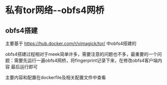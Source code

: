 私有tor网络--obfs4网桥
=====================

obfs4搭建
----------

主要基于 https://hub.docker.com/r/vimagick/tor/ 中obfs4搭建的

obfs4搭建过程相对于meek简单许多，需要注意的问题也不多，最重要的一个问题：需要先运行一遍obfs4网桥，将fingerprint记录下来，在修改obfs4客户端内容
最后运行即可

主要内容和配置在dockerfile及相关配置文件中查看
